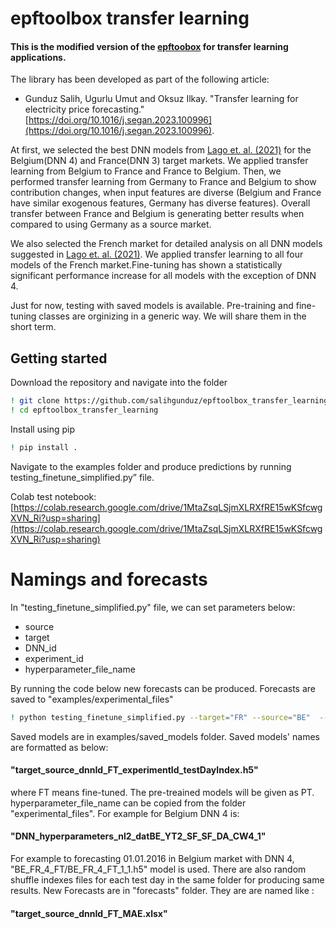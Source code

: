 # epftoolbox transfer learning
#### This is the modified version of the [epftoobox](https://github.com/jeslago/epftoolbox) for transfer learning applications.

The library has been developed as part of the following article:

- Gunduz Salih, Ugurlu Umut and Oksuz Ilkay. "Transfer learning for electricity price forecasting." [https://doi.org/10.1016/j.segan.2023.100996](https://doi.org/10.1016/j.segan.2023.100996).

At first, we selected the best DNN models from [Lago et. al. (2021)](https://doi.org/10.1016/j.apenergy.2021.116983.) for the Belgium(DNN 4) and France(DNN 3) target markets. 
We applied transfer learning from Belgium to France and France to Belgium. 
Then, we performed transfer learning from Germany to France and Belgium to show contribution changes, when input features are diverse (Belgium and France have similar exogenous features, Germany has diverse features). Overall transfer between France and Belgium is generating better results when compared to using Germany as a source market.

We also selected the French market for detailed analysis on all DNN models suggested in [Lago et. al. (2021)](https://doi.org/10.1016/j.apenergy.2021.116983.). We applied transfer learning to all four models of the French market.Fine-tuning has shown a statistically significant performance increase for all models with the exception of DNN 4. 

Just for now, testing with saved models is available. 
Pre-training and fine-tuning classes are orginizing in a generic way. We will share them in the short term.  


## Getting started
Download the repository and navigate into the folder
```bash
! git clone https://github.com/salihgunduz/epftoolbox_transfer_learning.git
! cd epftoolbox_transfer_learning
```

Install using pip
```bash
! pip install .
```
Navigate to the examples folder and produce predictions by running  testing_finetune_simplified.py” file.

Colab test notebook: [https://colab.research.google.com/drive/1MtaZsqLSjmXLRXfRE15wKSfcwgXVN_Ri?usp=sharing](https://colab.research.google.com/drive/1MtaZsqLSjmXLRXfRE15wKSfcwgXVN_Ri?usp=sharing)


# Namings and forecasts
In "testing_finetune_simplified.py" file, we can set parameters below:

* source
* target
* DNN_id
* experiment_id
* hyperparameter_file_name

 
By running the code below new forecasts can be produced. Forecasts are saved to "examples/experimental_files"

```bash
! python testing_finetune_simplified.py --target="FR" --source="BE"  --DNN_id="3" --experiment_id="1" --hyperparameter_file_name="DNN_hyperparameters_nl2_datFR_YT2_SF_SF_CW4_1"
```

Saved models are in examples/saved_models folder. Saved models' names are formatted as below:

#### "target_source_dnnId_FT_experimentId_testDayIndex.h5"  

where FT means fine-tuned. The pre-treained models will be given as PT. hyperparameter_file_name can be copied from the folder "experimental_files". For example for Belgium DNN 4 is:
#### "DNN_hyperparameters_nl2_datBE_YT2_SF_SF_DA_CW4_1"

For example to forecasting 01.01.2016 in Belgium market with DNN 4,  "BE_FR_4_FT/BE_FR_4_FT_1_1.h5" model is used. There are also random shuffle indexes files for each test day in the same folder  for producing same results. New Forecasts are in "forecasts" folder. They are are named like :

#### "target_source_dnnId_FT_MAE.xlsx"  


